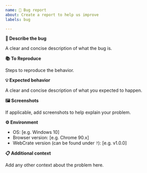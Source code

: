```yaml
---
name: 🐛 Bug report
about: Create a report to help us improve
labels: bug

---
```


**🐞 Describe the bug**

A clear and concise description of what the bug is.

**📚 To Reproduce**

Steps to reproduce the behavior.

**💡 Expected behavior**

A clear and concise description of what you expected to happen.

**🖼️ Screenshots**

If applicable, add screenshots to help explain your problem.

**⚙️ Environment**

- OS: [e.g. Windows 10]
- Browser version: [e.g. Chrome 90.x]
- WebCrate version (can be found under `?`): [e.g. v1.0.0]

**📋 Additional context**

Add any other context about the problem here.
